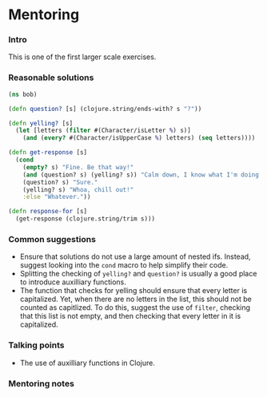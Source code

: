 # Mentoring

### Intro
This is one of the first larger scale exercises.

### Reasonable solutions

```clojure
(ns bob)

(defn question? [s] (clojure.string/ends-with? s "?"))

(defn yelling? [s]
  (let [letters (filter #(Character/isLetter %) s)]
    (and (every? #(Character/isUpperCase %) letters) (seq letters))))

(defn get-response [s]
  (cond
    (empty? s) "Fine. Be that way!"
    (and (question? s) (yelling? s)) "Calm down, I know what I'm doing!"
    (question? s) "Sure."
    (yelling? s) "Whoa, chill out!"
    :else "Whatever."))

(defn response-for [s]
  (get-response (clojure.string/trim s)))
```

### Common suggestions
- Ensure that solutions do not use a large amount of nested ifs. Instead, suggest looking into the `cond` macro to help simplify their code.
- Splitting the checking of `yelling?` and `question?` is usually a good place to introduce auxilliary functions.
- The function that checks for yelling should ensure that every letter is capitalized. Yet, when there are no letters in the list, this should not be counted as capitlized. To do this, suggest the use of `filter`, checking that this list is not empty, and then checking that every letter in it is capitalized.

### Talking points
- The use of auxilliary functions in Clojure.

### Mentoring notes
